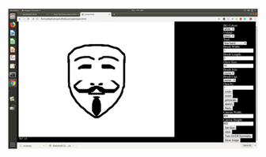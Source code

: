 
![]( https://github.com/ekagra-ranjan/Paint/blob/master/Screenshot%20from%202019-05-23%2001-31-09.png  "")
